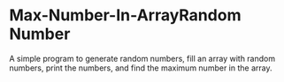 # Max-Number-In-ArrayRandom Number 
A simple program to generate random numbers, fill an array with random numbers, print the numbers, and find the maximum number in the array.
